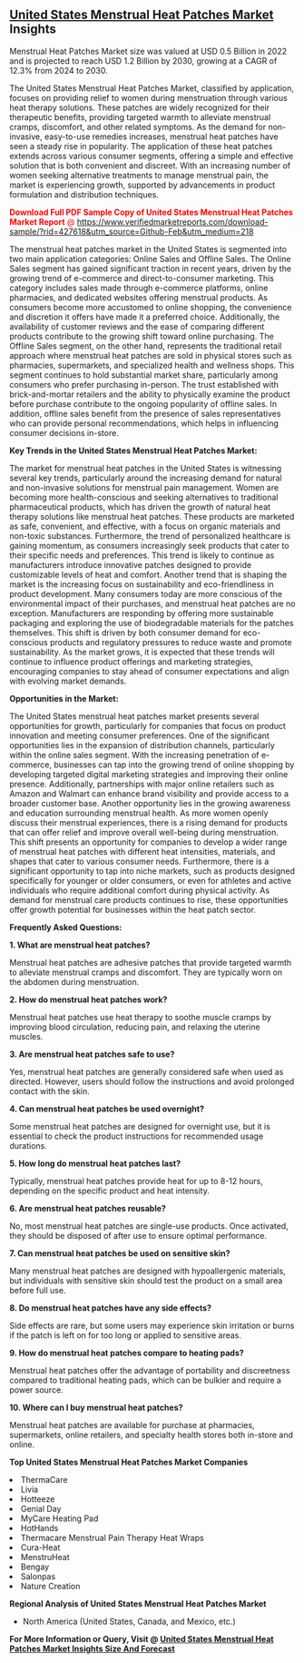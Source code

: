 <h2><a href="https://www.verifiedmarketreports.com/download-sample/?rid=427618&amp;utm_source=Github-Feb&amp;utm_medium=218" target="_blank">United States Menstrual Heat Patches Market</a> Insights</h2><p>Menstrual Heat Patches Market size was valued at USD 0.5 Billion in 2022 and is projected to reach USD 1.2 Billion by 2030, growing at a CAGR of 12.3% from 2024 to 2030.</p><p><p>The United States Menstrual Heat Patches Market, classified by application, focuses on providing relief to women during menstruation through various heat therapy solutions. These patches are widely recognized for their therapeutic benefits, providing targeted warmth to alleviate menstrual cramps, discomfort, and other related symptoms. As the demand for non-invasive, easy-to-use remedies increases, menstrual heat patches have seen a steady rise in popularity. The application of these heat patches extends across various consumer segments, offering a simple and effective solution that is both convenient and discreet. With an increasing number of women seeking alternative treatments to manage menstrual pain, the market is experiencing growth, supported by advancements in product formulation and distribution techniques. <p><span class=""><span style="color: #ff0000;"><strong>Download Full PDF Sample Copy of United States Menstrual Heat Patches Market Report</strong> @ </span><a href="https://www.verifiedmarketreports.com/download-sample/?rid=427618&amp;utm_source=Github-Feb&amp;utm_medium=218" target="_blank">https://www.verifiedmarketreports.com/download-sample/?rid=427618&amp;utm_source=Github-Feb&amp;utm_medium=218</a></span></p></p> <p>The menstrual heat patches market in the United States is segmented into two main application categories: Online Sales and Offline Sales. The Online Sales segment has gained significant traction in recent years, driven by the growing trend of e-commerce and direct-to-consumer marketing. This category includes sales made through e-commerce platforms, online pharmacies, and dedicated websites offering menstrual products. As consumers become more accustomed to online shopping, the convenience and discretion it offers have made it a preferred choice. Additionally, the availability of customer reviews and the ease of comparing different products contribute to the growing shift toward online purchasing. The Offline Sales segment, on the other hand, represents the traditional retail approach where menstrual heat patches are sold in physical stores such as pharmacies, supermarkets, and specialized health and wellness shops. This segment continues to hold substantial market share, particularly among consumers who prefer purchasing in-person. The trust established with brick-and-mortar retailers and the ability to physically examine the product before purchase contribute to the ongoing popularity of offline sales. In addition, offline sales benefit from the presence of sales representatives who can provide personal recommendations, which helps in influencing consumer decisions in-store.</p> <p><strong>Key Trends in the United States Menstrual Heat Patches Market:</strong></p> <p>The market for menstrual heat patches in the United States is witnessing several key trends, particularly around the increasing demand for natural and non-invasive solutions for menstrual pain management. Women are becoming more health-conscious and seeking alternatives to traditional pharmaceutical products, which has driven the growth of natural heat therapy solutions like menstrual heat patches. These products are marketed as safe, convenient, and effective, with a focus on organic materials and non-toxic substances. Furthermore, the trend of personalized healthcare is gaining momentum, as consumers increasingly seek products that cater to their specific needs and preferences. This trend is likely to continue as manufacturers introduce innovative patches designed to provide customizable levels of heat and comfort. Another trend that is shaping the market is the increasing focus on sustainability and eco-friendliness in product development. Many consumers today are more conscious of the environmental impact of their purchases, and menstrual heat patches are no exception. Manufacturers are responding by offering more sustainable packaging and exploring the use of biodegradable materials for the patches themselves. This shift is driven by both consumer demand for eco-conscious products and regulatory pressures to reduce waste and promote sustainability. As the market grows, it is expected that these trends will continue to influence product offerings and marketing strategies, encouraging companies to stay ahead of consumer expectations and align with evolving market demands.</p> <p><strong>Opportunities in the Market:</strong></p> <p>The United States menstrual heat patches market presents several opportunities for growth, particularly for companies that focus on product innovation and meeting consumer preferences. One of the significant opportunities lies in the expansion of distribution channels, particularly within the online sales segment. With the increasing penetration of e-commerce, businesses can tap into the growing trend of online shopping by developing targeted digital marketing strategies and improving their online presence. Additionally, partnerships with major online retailers such as Amazon and Walmart can enhance brand visibility and provide access to a broader customer base. Another opportunity lies in the growing awareness and education surrounding menstrual health. As more women openly discuss their menstrual experiences, there is a rising demand for products that can offer relief and improve overall well-being during menstruation. This shift presents an opportunity for companies to develop a wider range of menstrual heat patches with different heat intensities, materials, and shapes that cater to various consumer needs. Furthermore, there is a significant opportunity to tap into niche markets, such as products designed specifically for younger or older consumers, or even for athletes and active individuals who require additional comfort during physical activity. As demand for menstrual care products continues to rise, these opportunities offer growth potential for businesses within the heat patch sector.</p> <p><strong>Frequently Asked Questions:</strong></p> <p><strong>1. What are menstrual heat patches?</strong></p> <p>Menstrual heat patches are adhesive patches that provide targeted warmth to alleviate menstrual cramps and discomfort. They are typically worn on the abdomen during menstruation.</p> <p><strong>2. How do menstrual heat patches work?</strong></p> <p>Menstrual heat patches use heat therapy to soothe muscle cramps by improving blood circulation, reducing pain, and relaxing the uterine muscles.</p> <p><strong>3. Are menstrual heat patches safe to use?</strong></p> <p>Yes, menstrual heat patches are generally considered safe when used as directed. However, users should follow the instructions and avoid prolonged contact with the skin.</p> <p><strong>4. Can menstrual heat patches be used overnight?</strong></p> <p>Some menstrual heat patches are designed for overnight use, but it is essential to check the product instructions for recommended usage durations.</p> <p><strong>5. How long do menstrual heat patches last?</strong></p> <p>Typically, menstrual heat patches provide heat for up to 8-12 hours, depending on the specific product and heat intensity.</p> <p><strong>6. Are menstrual heat patches reusable?</strong></p> <p>No, most menstrual heat patches are single-use products. Once activated, they should be disposed of after use to ensure optimal performance.</p> <p><strong>7. Can menstrual heat patches be used on sensitive skin?</strong></p> <p>Many menstrual heat patches are designed with hypoallergenic materials, but individuals with sensitive skin should test the product on a small area before full use.</p> <p><strong>8. Do menstrual heat patches have any side effects?</strong></p> <p>Side effects are rare, but some users may experience skin irritation or burns if the patch is left on for too long or applied to sensitive areas.</p> <p><strong>9. How do menstrual heat patches compare to heating pads?</strong></p> <p>Menstrual heat patches offer the advantage of portability and discreetness compared to traditional heating pads, which can be bulkier and require a power source.</p> <p><strong>10. Where can I buy menstrual heat patches?</strong></p> <p>Menstrual heat patches are available for purchase at pharmacies, supermarkets, online retailers, and specialty health stores both in-store and online.</p></p><p><strong>Top United States Menstrual Heat Patches Market Companies</strong></p><div data-test-id=""><p><li>ThermaCare</li><li> Livia</li><li> Hotteeze</li><li> Genial Day</li><li> MyCare Heating Pad</li><li> HotHands</li><li> Thermacare Menstrual Pain Therapy Heat Wraps</li><li> Cura-Heat</li><li> MenstruHeat</li><li> Bengay</li><li> Salonpas</li><li> Nature Creation</li></p><div><strong>Regional Analysis of&nbsp;United States Menstrual Heat Patches Market</strong></div><ul><li dir="ltr"><p dir="ltr">North America&nbsp;(United States, Canada, and Mexico, etc.)</p></li></ul><p><strong>For More Information or Query, Visit @&nbsp;</strong><strong><a href="https://www.verifiedmarketreports.com/product/menstrual-heat-patches-market/?utm_source=Github-Feb&amp;utm_medium=218" target="_blank">United States Menstrual Heat Patches Market Insights Size And Forecast</a></strong></p></div>
